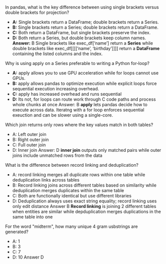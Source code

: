 In pandas, what is the key difference between using single brackets versus double brackets for projection?
- **A:** Single brackets return a DataFrame; double brackets return a Series.
- **B:** Single brackets return a Series; double brackets return a DataFrame.
- **C:** Both return a DataFrame, but single brackets preserve the index.
- **D:** Both return a Series, but double brackets keep column names.  
**Answer:** B  Single brackets like exec_df[‘name’] return a **Series**  while double brackets like exec_df[[[[‘name’, ‘birthday’]]]] return a **DataFrame** containing the listed columns and the index.


Why is using apply on a Series preferable to writing a Python for‑loop?
- **A:** apply allows you to use GPU acceleration while for loops cannot use GPUs.
- **B:** apply allows pandas to optimize execution while explicit loops force sequential execution increasing overhead.
- **C:** apply has increased overhead and runs sequential
- **D:** Its not, for loops can route work through C code paths and process whole chunks at once
Answer: B **apply** lets pandas decide how to execute across data. Iteratng with a for loop enforces sequential exeuction and can be slower using a single-core.

Which join returns only rows where the key values match in both tables?
- A: Left outer join
- B: Right outer join
- C: Full outer join
- D: Inner join
Answer: D **inner join** outputs only matched pairs while outer joins include unmatched rows from the data

What is the difference between record linking and deduplication?
- A: record linking merges all duplicate rows within one table while deduplication links across tables
- B: Record linking joins across different tables based on similarity while deduplication merges duplicates within the same table
- C: Both are functionally identical but use different libraries
- D: Deduplication always uses exact string equality; record linking uses only edit distance
Answer B **Record linking** is joining 2 different tables when entities are similar while depduplication merges duplications in the same table into one

For the word "midterm", how many unique 4 gram usbstrings are generated?
- A: 1
- B: 3
- C: 7
- D: 10
Answer D 
